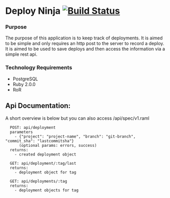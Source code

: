 Deploy Ninja [![Build Status](https://drone.io/github.com/bigbam505/deploy-ninja/status.png)](https://drone.io/github.com/bigbam505/deploy-ninja/latest)
============

### Purpose
The purpose of this application is to keep track of deployments.  It is aimed to
be simple and only requires an http post to the server to record a deploy.  It
is aimed to be used to save deploys and then access the information via a simple
rest api.


### Technology Requirements
* PostgreSQL
* Ruby 2.0.0
* RoR


## Api Documentation:
A short overview is below but you can also access
/api/spec/v1.raml
```
  POST: api/deployment
  parameters
    - {"project": "project-name", "branch": "git-branch", "commit_sha": "lastcommitsha"}
      (optional params: errors, success)
  returns:
    - created deployment object
```

```
  GET: api/deployment/:tag/last
  returns:
    - deployment object for tag
```

```
  GET: api/deployments/:tag
  returns:
    - deployment objects for tag

